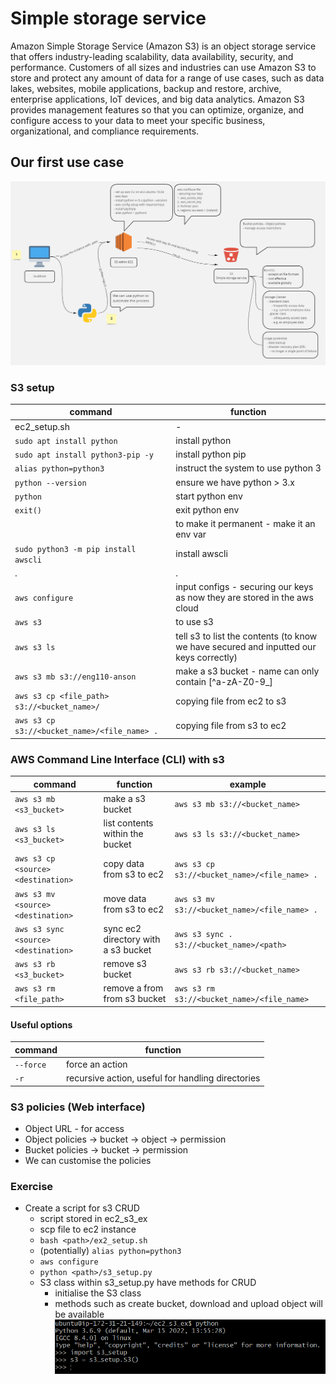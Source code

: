# Simple storage service  

Amazon Simple Storage Service (Amazon S3) is an object storage service that offers industry-leading scalability, data availability, security, and performance. Customers of all sizes and industries can use Amazon S3 to store and protect any amount of data for a range of use cases, such as data lakes, websites, mobile applications, backup and restore, archive, enterprise applications, IoT devices, and big data analytics. Amazon S3 provides management features so that you can optimize, organize, and configure access to your data to meet your specific business, organizational, and compliance requirements.  

## Our first use case  

![](images/s3.png)

### S3 setup
command | function
--- | ---
ec2_setup.sh | -
`sudo apt install python` | install python
`sudo apt install python3-pip -y` | install python pip
`alias python=python3` | instruct the system to use python 3
`python --version` | ensure we have python > 3.x
`python` | start python env
`exit()` | exit python env
` `| to make it permanent - make it an env var
`sudo python3 -m pip install awscli` | install awscli
. | .
`aws configure` | input configs - securing our keys as now they are stored in the aws cloud
`aws s3` | to use s3
`aws s3 ls` | tell s3 to list the contents (to know we have secured and inputted our keys correctly)
`aws s3 mb s3://eng110-anson` | make a s3 bucket - name can only contain [^a-zA-Z0-9_]
`aws s3 cp <file_path> s3://<bucket_name>/` | copying file from ec2 to s3
`aws s3 cp s3://<bucket_name>/<file_name> .` | copying file from s3 to ec2

### AWS Command Line Interface (CLI) with s3
command | function | example
--- | --- | ---
`aws s3 mb <s3_bucket>` | make a s3 bucket | `aws s3 mb s3://<bucket_name>`
`aws s3 ls <s3_bucket>` | list contents within the bucket | `aws s3 ls s3://<bucket_name>`
`aws s3 cp <source> <destination>` | copy data from s3 to ec2 | `aws s3 cp s3://<bucket_name>/<file_name> .`
`aws s3 mv <source> <destination>` | move data from s3 to ec2 | `aws s3 mv s3://<bucket_name>/<file_name> .`
`aws s3 sync <source> <destination>` | sync ec2 directory with a s3 bucket | `aws s3 sync . s3://<bucket_name>/<path>`
`aws s3 rb <s3_bucket>` | remove s3 bucket | `aws s3 rb s3://<bucket_name>`
`aws s3 rm <file_path>` | remove a from from s3 bucket | `aws s3 rm s3://<bucket_name>/<file_name>`

#### Useful options
command | function
--- | --- 
`--force` | force an action
`-r` | recursive action, useful for handling directories

### S3 policies (Web interface)
- Object URL - for access
- Object policies -> bucket -> object -> permission
- Bucket policies -> bucket -> permission
- We can customise the policies

### Exercise
- Create a script for s3 CRUD
  - script stored in ec2_s3_ex
  - scp file to ec2 instance
  - `bash <path>/ex2_setup.sh`
  - (potentially) `alias python=python3`
  - `aws configure`
  - `python <path>/s3_setup.py`
  - S3 class within s3_setup.py have methods for CRUD
    - initialise the S3 class
    - methods such as create bucket, download and upload object will be available
      ![](images/S3%20class.png)
